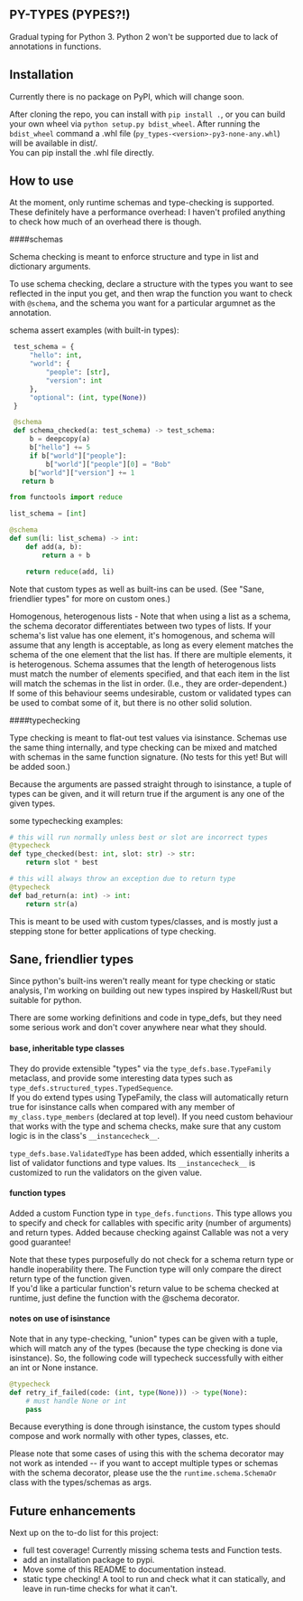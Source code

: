 PY-TYPES (PYPES?!)
-------------

Gradual typing for Python 3. Python 2 won't be supported due to lack of annotations in functions.


Installation
-----------

Currently there is no package on PyPI, which will change soon.

After cloning the repo, you can install with `pip install .`,
or you can build your own wheel via `python setup.py bdist_wheel`.  After running the `bdist_wheel`
command a .whl file (`py_types-<version>-py3-none-any.whl`) will be available in dist/.  
You can pip install the .whl file directly.

How to use
-----------

At the moment, only runtime schemas and type-checking is supported.  These definitely have a performance overhead:
 I haven't profiled anything to check how much of an overhead there is though.

####schemas

Schema checking is meant to enforce structure and type in list and dictionary arguments.

To use schema checking, declare a structure with the types you want to see reflected in the input you get,
and then wrap the function you want to check with `@schema`, and the schema you want for a particular argumnet as the annotation.

schema assert examples (with built-in types):

```python
 test_schema = {
     "hello": int,
     "world": {
         "people": [str],
         "version": int
     },
     "optional": (int, type(None))
 }

 @schema
 def schema_checked(a: test_schema) -> test_schema:
     b = deepcopy(a)
     b["hello"] += 5
     if b["world"]["people"]:
         b["world"]["people"][0] = "Bob"
     b["world"]["version"] += 1
   return b
```

```python
from functools import reduce

list_schema = [int]

@schema
def sum(li: list_schema) -> int:
    def add(a, b):
        return a + b

    return reduce(add, li)
```

Note that custom types as well as built-ins can be used.  (See "Sane, friendlier types" for more on custom ones.)


Homogenous, heterogenous lists - Note that when using a list as a schema, the schema decorator differentiates between two types of lists.
If your schema's list value has one element, it's homogenous, and schema will assume that any length is acceptable, as long as every element
matches the schema of the one element that the list has.  If there are multiple elements, it is heterogenous.  Schema assumes that the length
of heterogenous lists must match the number of elements specified, and that each item in the list will match the schemas in the list in order.
(I.e., they are order-dependent.)  
If some of this behaviour seems undesirable, custom or validated types can be used to combat some of it, but there is no other solid solution.

####typechecking

Type checking is meant to flat-out test values via isinstance.  Schemas use the same thing internally,
and type checking can be mixed and matched with schemas in the same function signature. (No tests for this yet!  But will be added soon.)

Because the arguments are passed straight through to isinstance, a tuple of types can be given, and it will return true
if the argument is any one of the given types.

some typechecking examples:
```python
# this will run normally unless best or slot are incorrect types
@typecheck
def type_checked(best: int, slot: str) -> str:
    return slot * best

# this will always throw an exception due to return type
@typecheck
def bad_return(a: int) -> int:
    return str(a)

```

This is meant to be used with custom types/classes, and is mostly just a stepping stone for better applications of type checking.


Sane, friendlier types
----------------

Since python's built-ins weren't really meant for type checking or static analysis, I'm working on
building out new types inspired by Haskell/Rust but suitable for python.

There are some working definitions and code in type_defs, but they need some serious work and don't cover
anywhere near what they should.

#### base, inheritable type classes

They do provide extensible "types" via the `type_defs.base.TypeFamily` metaclass, and provide some interesting
data types such as `type_defs.structured_types.TypedSequence`.  
If you do extend types using TypeFamily, the class will automatically return true for isinstance calls when compared
with any member of `my_class.type_members` (declared at top level).  If you need custom behaviour that works with
the type and schema checks, make sure that any custom logic is in the class's `__instancecheck__`.

`type_defs.base.ValidatedType` has been added, which essentially inherits a list of validator functions and type
values.  Its `__instancecheck__` is customized to run the validators on the given value.


#### function types

Added a custom Function type in `type_defs.functions`.  This type allows you to specify and check for callables with
specific arity (number of arguments) and return types. Added because checking against Callable was not a very good guarantee!

Note that these types purposefully do not check for a schema return type or handle inoperability there.  The Function type will
only compare the direct return type of the function given.  
If you'd like a particular function's return value to be schema checked at runtime, just define the function with the @schema
decorator.


#### notes on use of isinstance

Note that in any type-checking, "union" types can be given with a tuple, which will match
any of the types (because the type checking is done via isinstance).  So, the following code will typecheck successfully
with either an int or None instance.

```python
@typecheck
def retry_if_failed(code: (int, type(None))) -> type(None):
    # must handle None or int
    pass
```

Because everything is done through isinstance, the custom types should compose and work normally with other types, classes, etc.

Please note that some cases of using this with the schema decorator may not work as intended -- if you want to accept multiple
types or schemas with the schema decorator, please use the the `runtime.schema.SchemaOr` class with the types/schemas as args.


Future enhancements
----------------

Next up on the to-do list for this project:
- full test coverage! Currently missing schema tests and Function tests.
- add an installation package to pypi.
- Move some of this README to documentation instead.
- static type checking! A tool to run and check what it can statically, and leave in run-time checks for what it can't.
